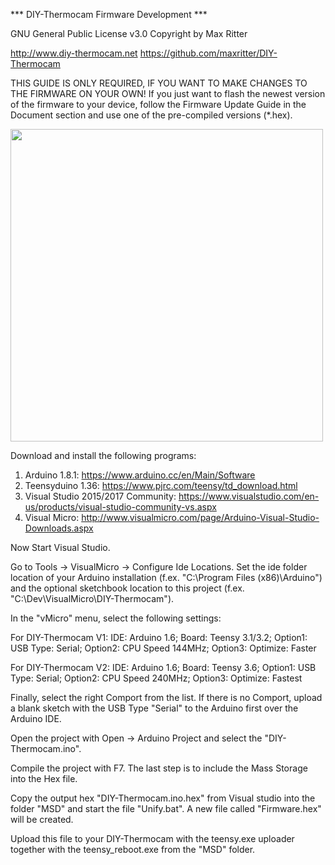 
*** DIY-Thermocam Firmware Development ***

GNU General Public License v3.0
Copyright by Max Ritter

http://www.diy-thermocam.net
https://github.com/maxritter/DIY-Thermocam

THIS GUIDE IS ONLY REQUIRED, IF YOU WANT TO MAKE CHANGES TO THE FIRMWARE ON YOUR OWN!
If you just want to flash the newest version of the firmware to your device, follow the Firmware Update Guide in the Document section and use one of the pre-compiled versions (*.hex).


<img src="https://github.com/maxritter/DIY-Thermocam/raw/master/Images/Website/Diagram.png" width="500">


Download and install the following programs:

1. Arduino 1.8.1:                      https://www.arduino.cc/en/Main/Software
2. Teensyduino 1.36:                   https://www.pjrc.com/teensy/td_download.html
3. Visual Studio 2015/2017 Community:  https://www.visualstudio.com/en-us/products/visual-studio-community-vs.aspx
4. Visual Micro:                       http://www.visualmicro.com/page/Arduino-Visual-Studio-Downloads.aspx

Now Start Visual Studio.

Go to Tools -> VisualMicro -> Configure Ide Locations. 
Set the ide folder location of your Arduino installation (f.ex. "C:\Program Files (x86)\Arduino") and the optional sketchbook location to this project (f.ex. "C:\Dev\VisualMicro\DIY-Thermocam\").

In the "vMicro" menu, select the following settings:

For DIY-Thermocam V1:
IDE: Arduino 1.6; 
Board: Teensy 3.1/3.2; 
Option1: USB Type: Serial; 
Option2: CPU Speed 144MHz;
Option3: Optimize: Faster

For DIY-Thermocam V2:
IDE: Arduino 1.6; 
Board: Teensy 3.6; 
Option1: USB Type: Serial; 
Option2: CPU Speed 240MHz;
Option3: Optimize: Fastest

Finally, select the right Comport from the list. 
If there is no Comport, upload a blank sketch with the USB Type "Serial" to the Arduino first over the Arduino IDE.

Open the project with Open -> Arduino Project and select the "DIY-Thermocam.ino". 

Compile the project with F7. The last step is to include the Mass Storage into the Hex file.

Copy the output hex "DIY-Thermocam.ino.hex" from Visual studio into the folder "MSD" and start the file "Unify.bat". A new file called "Firmware.hex" will be created.

Upload this file to your DIY-Thermocam with the teensy.exe uploader together with the teensy_reboot.exe from the "MSD" folder.
